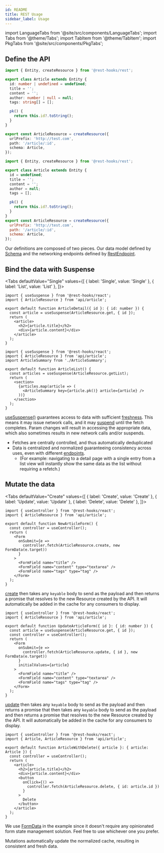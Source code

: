 ```yaml
---
id: README
title: REST Usage
sidebar_label: Usage
---
```


<head>
  <title>Using REST APIs with Rest Hooks</title>
</head>

import LanguageTabs from '@site/src/components/LanguageTabs';
import Tabs from '@theme/Tabs';
import TabItem from '@theme/TabItem';
import PkgTabs from '@site/src/components/PkgTabs';

<PkgTabs pkgs="@rest-hooks/rest" />

## Define the API

<LanguageTabs>

```typescript title="api/Article.ts"
import { Entity, createResource } from '@rest-hooks/rest';

export class Article extends Entity {
  id: number | undefined = undefined;
  title = '';
  content = '';
  author: number | null = null;
  tags: string[] = [];

  pk() {
    return this.id?.toString();
  }
}

export const ArticleResource = createResource({
  urlPrefix: 'http://test.com',
  path: '/article/:id',
  schema: Article,
});
```

```js title="api/Article.js"
import { Entity, createResource } from '@rest-hooks/rest';

export class Article extends Entity {
  id = undefined;
  title = '';
  content = '';
  author = null;
  tags = [];

  pk() {
    return this.id?.toString();
  }
}
export const ArticleResource = createResource({
  urlPrefix: 'http://test.com',
  path: '/article/:id',
  schema: Article,
});
```

</LanguageTabs>

Our definitions are composed of two pieces. Our data model defined by [Schema](api/schema.md) and the
networking endpoints defined by [RestEndpoint](api/RestEndpoint.md).

## Bind the data with Suspense

<Tabs
defaultValue="Single"
values={[
{ label: 'Single', value: 'Single' },
{ label: 'List', value: 'List' },
]}>
<TabItem value="Single">

```tsx
import { useSuspense } from '@rest-hooks/react';
import { ArticleResource } from 'api/article';

export default function ArticleDetail({ id }: { id: number }) {
  const article = useSuspense(ArticleResource.get, { id });
  return (
    <article>
      <h2>{article.title}</h2>
      <div>{article.content}</div>
    </article>
  );
}
```

</TabItem>
<TabItem value="List">

```tsx
import { useSuspense } from '@rest-hooks/react';
import { ArticleResource } from 'api/article';
import ArticleSummary from './ArticleSummary';

export default function ArticleList() {
  const articles = useSuspense(ArticleResource.getList);
  return (
    <section>
      {articles.map(article => (
        <ArticleSummary key={article.pk()} article={article} />
      ))}
    </section>
  );
}
```

</TabItem>
</Tabs>

[useSuspense()](/docs/api/useSuspense) guarantees access to data with sufficient [freshness](api/RestEndpoint.md#dataexpirylength).
This means it may issue network calls, and it may [suspend](/docs/getting-started/data-dependency#async-fallbacks) until the fetch completes.
Param changes will result in accessing the appropriate data, which also sometimes results in new network calls and/or
suspends.

- Fetches are centrally controlled, and thus automatically deduplicated
- Data is centralized and normalized guaranteeing consistency across uses, even with different [endpoints](api/RestEndpoint.md).
  - (For example: navigating to a detail page with a single entry from a list view will instantly show the same data as the list without
    requiring a refetch.)

## Mutate the data

<Tabs
defaultValue="Create"
values={[
{ label: 'Create', value: 'Create' },
{ label: 'Update', value: 'Update' },
{ label: 'Delete', value: 'Delete' },
]}>
<TabItem value="Create">

```tsx title="article.tsx"
import { useController } from '@rest-hooks/react';
import { ArticleResource } from 'api/article';

export default function NewArticleForm() {
  const controller = useController();
  return (
    <Form
      onSubmit={e =>
        controller.fetch(ArticleResource.create, new FormData(e.target))
      }
    >
      <FormField name="title" />
      <FormField name="content" type="textarea" />
      <FormField name="tags" type="tag" />
    </Form>
  );
}
```

[create](api/createResource.md#create) then takes any `keyable` body to send as the payload and then returns a promise that
resolves to the new Resource created by the API. It will automatically be added in the cache for any consumers to display.

</TabItem>
<TabItem value="Update">

```tsx title="article.tsx"
import { useController } from '@rest-hooks/react';
import { ArticleResource } from 'api/article';

export default function UpdateArticleForm({ id }: { id: number }) {
  const article = useSuspense(ArticleResource.get, { id });
  const controller = useController();
  return (
    <Form
      onSubmit={e =>
        controller.fetch(ArticleResource.update, { id }, new FormData(e.target))
      }
      initialValues={article}
    >
      <FormField name="title" />
      <FormField name="content" type="textarea" />
      <FormField name="tags" type="tag" />
    </Form>
  );
}
```

[update](api/createResource.md#update) then takes any `keyable` body to send as the payload and then returns a promise that
then takes any `keyable` body to send as the payload and then returns a promise that
resolves to the new Resource created by the API. It will automatically be added in the cache for any consumers to display.

</TabItem>
<TabItem value="Delete">

```tsx title="article.tsx"
import { useController } from '@rest-hooks/react';
import { Article, ArticleResource } from 'api/article';

export default function ArticleWithDelete({ article }: { article: Article }) {
  const controller = useController();
  return (
    <article>
      <h2>{article.title}</h2>
      <div>{article.content}</div>
      <button
        onClick={() =>
          controller.fetch(ArticleResource.delete, { id: article.id })
        }
      >
        Delete
      </button>
    </article>
  );
}
```

</TabItem>
</Tabs>

We use [FormData](https://developer.mozilla.org/en-US/docs/Web/API/FormData/FormData) in
the example since it doesn't require any opinionated form state management solution.
Feel free to use whichever one you prefer.

Mutations automatically update the normalized cache, resulting in consistent and fresh data.
